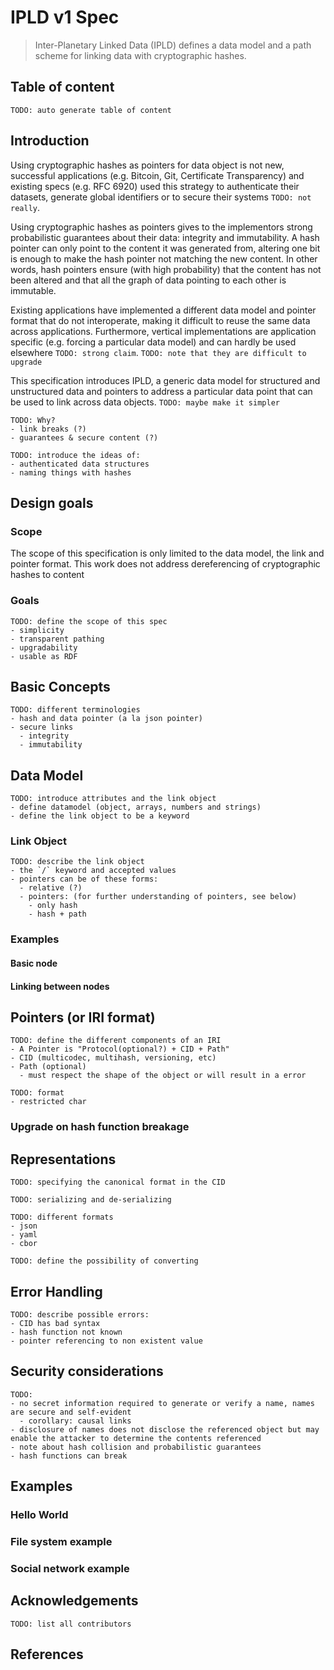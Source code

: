 # IPLD v1 Spec

> Inter-Planetary Linked Data (IPLD) defines a data model and a path scheme for linking data with cryptographic hashes.

## Table of content
```
TODO: auto generate table of content
```

## Introduction

Using cryptographic hashes as pointers for data object is not new, successful applications (e.g. Bitcoin, Git, Certificate Transparency) and existing specs (e.g. RFC 6920) used this strategy to authenticate their datasets, generate global identifiers or to secure their systems `TODO: not really`.

Using cryptographic hashes as pointers gives to the implementors strong probabilistic guarantees about their data: integrity and immutability. A hash pointer can only point to the content it was generated from, altering one bit is enough to make the hash pointer not matching the new content. In other words, hash pointers ensure (with high probability) that the content has not been altered and that all the graph of data pointing to each other is immutable.

Existing applications have implemented a different data model and pointer format that do not interoperate, making it difficult to reuse the same data across applications. Furthermore, vertical implementations are application specific (e.g. forcing a particular data model) and can hardly be used elsewhere `TODO: strong claim`. `TODO: note that they are difficult to upgrade`

This specification introduces IPLD, a generic data model for structured and unstructured data and pointers to address a particular data point that can be used to link across data objects. `TODO: maybe make it simpler`

```
TODO: Why?
- link breaks (?)
- guarantees & secure content (?)
```

```
TODO: introduce the ideas of:
- authenticated data structures
- naming things with hashes
```

## Design goals

### Scope

The scope of this specification is only limited to the data model, the link and pointer format. This work does not address dereferencing of cryptographic hashes to content

### Goals

```
TODO: define the scope of this spec
- simplicity
- transparent pathing
- upgradability
- usable as RDF
```

## Basic Concepts
```
TODO: different terminologies
- hash and data pointer (a la json pointer)
- secure links
  - integrity
  - immutability
```

## Data Model

```
TODO: introduce attributes and the link object
- define datamodel (object, arrays, numbers and strings)
- define the link object to be a keyword
```

### Link Object
```
TODO: describe the link object
- the `/` keyword and accepted values
- pointers can be of these forms:
  - relative (?)
  - pointers: (for further understanding of pointers, see below)
    - only hash 
    - hash + path
```

### Examples
#### Basic node
#### Linking between nodes


## Pointers (or IRI format)

```
TODO: define the different components of an IRI
- A Pointer is "Protocol(optional?) + CID + Path"
- CID (multicodec, multihash, versioning, etc)
- Path (optional)
  - must respect the shape of the object or will result in a error
```

```
TODO: format
- restricted char
```

### Upgrade on hash function breakage

## Representations
```
TODO: specifying the canonical format in the CID
```

```
TODO: serializing and de-serializing
```

```
TODO: different formats
- json
- yaml
- cbor

TODO: define the possibility of converting
```

## Error Handling
```
TODO: describe possible errors:
- CID has bad syntax
- hash function not known
- pointer referencing to non existent value
```

## Security considerations

```
TODO:
- no secret information required to generate or verify a name, names are secure and self-evident
  - corollary: causal links
- disclosure of names does not disclose the referenced object but may enable the attacker to determine the contents referenced
- note about hash collision and probabilistic guarantees
- hash functions can break
```

## Examples

### Hello World
### File system example
### Social network example

## Acknowledgements

```
TODO: list all contributors
```

## References
